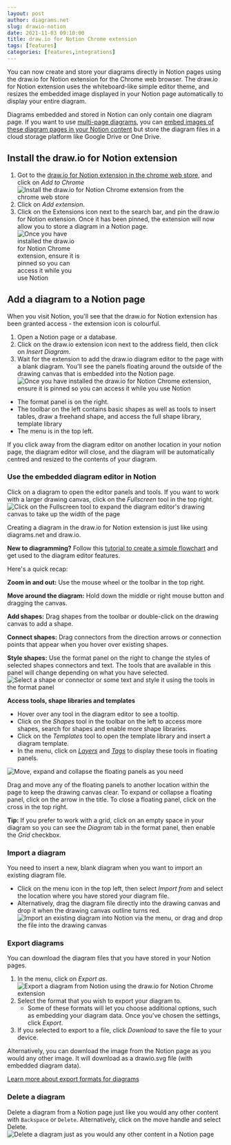 ```yaml
---
layout: post
author: diagrams.net
slug: drawio-notion
date: 2021-11-03 09:10:00
title: draw.io for Notion Chrome extension
tags: [features]
categories: [features,integrations]
---
```


You can now create and store your diagrams directly in Notion pages using the draw.io for Notion extension for the Chrome web browser. The draw.io for Notion extension uses the whiteboard-like simple editor theme, and resizes the embedded image displayed in your Notion page automatically to display your entire diagram.

Diagrams embedded and stored in Notion can only contain one diagram page. If you want to use [multi-page diagrams](/blog/multiple-page-diagrams.html), you can [embed images of these diagram pages in your Notion content](/blog/embed-diagrams-notion.html) but store the diagram files in a cloud storage platform like Google Drive or One Drive.

## Install the draw.io for Notion extension

1. Got to the [draw.io for Notion extension in the chrome web store](https://chrome.google.com/webstore/detail/drawio-for-notion/plhaalebpkihaccllnkdaokdoeaokmle), and click on _Add to Chrome_
<br /><img src="/assets/img/blog/notion-chrome-extension-install.png" style="width=100%;max-width:400px;height:auto;" alt="Install the draw.io for Notion Chrome extension from the chrome web store">
2. Click on _Add extension_.
3. Click on the Extensions icon next to the search bar, and pin the draw.io for Notion extension. Once it has been pinned, the extension will now allow you to store a diagram in a Notion page.
<br /><img src="/assets/img/blog/notion-chrome-pin-extension.png" style="width=100%;max-width:150px;height:auto;" alt="Once you have installed the draw.io for Notion Chrome extension, ensure it is pinned so you can access it while you use Notion">

## Add a diagram to a Notion page

When you visit Notion, you'll see that the draw.io for Notion extension has been granted access - the extension icon is colourful. 

1. Open a Notion page or a database. 
2. Click on the draw.io extension icon next to the address field, then click on _Insert Diagram_.
3. Wait for the extension to add the draw.io diagram editor to the page with a blank diagram. You'll see the panels floating around the outside of the drawing canvas that is embedded into the Notion page.
<br /><img src="/assets/img/blog/notion-chrome-extension-insert-diagram.png" style="width=100%;max-width:500px;height:auto;" alt="Once you have installed the draw.io for Notion Chrome extension, ensure it is pinned so you can access it while you use Notion">

* The format panel is on the right. 
* The toolbar on the left contains basic shapes as well as tools to insert tables, draw a freehand shape, and access the full shape library, template library
* The menu is in the top left. 

If you click away from the diagram editor on another location in your notion page, the diagram editor will close, and the diagram will be automatically centred and resized to the contents of your diagram. 

### Use the embedded diagram editor in Notion

Click on a diagram to open the editor panels and tools. If you want to work with a larger drawing canvas, click on the _Fullscreen_ tool in the top right.
<br /><img src="/assets/img/blog/notion-chrome-extension-fullscreen.png" style="width=100%;max-width:500px;height:auto;" alt="Click on the Fullscreen tool to expand the diagram editor's drawing canvas to take up the width of the page">

Creating a diagram in the draw.io for Notion extension is just like using diagrams.net and draw.io.

**New to diagramming?** Follow this [tutorial to create a simple flowchart](/doc/getting-started-basic-flowchart.html) and get used to the diagram editor features.

Here's a quick recap:

**Zoom in and out:** Use the mouse wheel or the toolbar in the top right.

**Move around the diagram:** Hold down the middle or right mouse button and dragging the canvas.

**Add shapes:** Drag shapes from the toolbar or double-click on the drawing canvas to add a shape. 

**Connect shapes:** Drag connectors from the direction arrows or connection points that appear when you hover over existing shapes.

**Style shapes:** Use the format panel on the right to change the styles of selected shapes connectors and text. The tools that are available in this panel will change depending on what you have selected.
<br /><img src="/assets/img/blog/notion-chrome-extension-style-shapes.png" style="width=100%;max-width:500px;height:auto;" alt="Select a shape or connector or some text and style it using the tools in the format panel">

**Access tools, shape libraries and templates**

* Hover over any tool in the diagram editor to see a tooltip. 
* Click on the _Shapes_ tool in the toolbar on the left to access more shapes, search for shapes and enable more shape libraries. 
* Click on the _Templates_ tool to open the template library and insert a diagram template.
* In the menu, click on [_Layers_](/doc/layers.html) and [_Tags_](/blog/tags-in-diagrams.html) to display these tools in floating panels.

<img src="/assets/img/blog/notion-chrome-extension-floating-panels.png" style="width=100%;max-width:600px;height:auto;" alt="Move, expand and collapse the floating panels as you need">

Drag and move any of the floating panels to another location within the page to keep the drawing canvas clear. To expand or collapse a floating panel, click on the arrow in the title. To close a floating panel, click on the cross in the top right.

**Tip:** If you prefer to work with a grid, click on an empty space in your diagram so you can see the _Diagram_ tab in the format panel, then enable the _Grid_ checkbox.

### Import a diagram

You need to insert a new, blank diagram when you want to import an existing diagram file. 
* Click on the menu icon in the top left, then select _Import from_ and select the location where you have stored your diagram file.
* Alternatively, drag the diagram file directly into the drawing canvas and drop it when the drawing canvas outline turns red.
<br /><img src="/assets/img/blog/notion-chrome-extension-import-diagram.gif" style="width=100%;max-width:500px;height:auto;" alt="Import an existing diagram into Notion via the menu, or drag and drop the file into the drawing canvas">

### Export diagrams

You can download the diagram files that you have stored in your Notion pages. 

1. In the menu, click on _Export as_.
<br /><img src="/assets/img/blog/notion-chrome-extension-export-as.png" style="width=100%;max-width:600px;height:auto;" alt="Export a diagram from Notion using the draw.io for Notion Chrome extension">
2. Select the format that you wish to export your diagram to. 
   * Some of these formats will let you choose additional options, such as embedding your diagram data. Once you've chosen the settings, click _Export_.
3. If you selected to export to a file, click _Download_ to save the file to your device.

Alternatively, you can download the image from the Notion page as you would any other image. It will download as a drawio.svg file (with embedded diagram data).

[Learn more about export formats for diagrams](/blog/)

### Delete a diagram

Delete a diagram from a Notion page just like you would any other content with ``Backspace`` or ``Delete``. Alternatively, click on the move handle and select Delete.
<br /><img src="/assets/img/blog/notion-chrome-extension-delete-diagram.png" style="width=100%;max-width:600px;height:auto;" alt="Delete a diagram just as you would any other content in a Notion page">
